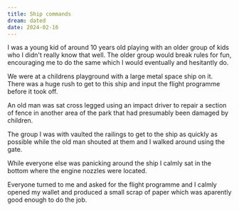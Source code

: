 ```yaml
---
title: Ship commands
dream: dated
date: 2024-02-16
---
```


I was a young kid of around 10 years old playing with an older group of kids who I didn't really know that well. The older group would break rules for fun, encouraging me to do the same which I would eventually and hesitantly do.

We were at a childrens playground with a large metal space ship on it. There was a huge rush to get to this ship and input the flight programme before it took off.

An old man was sat cross legged using an impact driver to repair a section of fence in another area of the park that had presumably been damaged by children.

The group I was with vaulted the railings to get to the ship as quickly as possible while the old man shouted at them and I walked around using the gate.

While everyone else was panicking around the ship I calmly sat in the bottom where the engine nozzles were located.

Everyone turned to me and asked for the flight programme and I calmly opened my wallet and produced a small scrap of paper which was aparently good enough to do the job.
